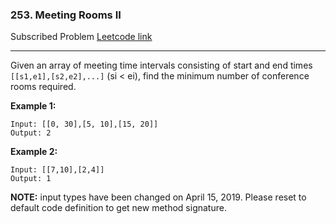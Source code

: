 ### 253. Meeting Rooms II
Subscribed Problem
[Leetcode link](https://leetcode.com/problems/meeting-rooms-ii/)

---

Given an array of meeting time intervals consisting of start and end times `[[s1,e1],[s2,e2],...]` (si < ei), find the minimum number of conference rooms required.

**Example 1:**
```
Input: [[0, 30],[5, 10],[15, 20]]
Output: 2
```
**Example 2:**
```
Input: [[7,10],[2,4]]
Output: 1
```
**NOTE:** input types have been changed on April 15, 2019. Please reset to default code definition to get new method signature.

